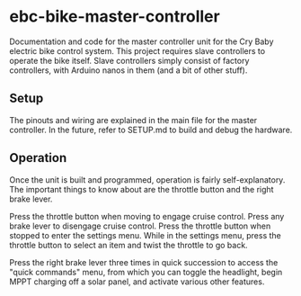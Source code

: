 # ebc-bike-master-controller
Documentation and code for the master controller unit for the Cry Baby electric bike control system. This project requires slave controllers to operate the bike itself. Slave controllers simply consist of factory controllers, with Arduino nanos in them (and a bit of other stuff).

## Setup
The pinouts and wiring are explained in the main file for the master controller.
In the future, refer to SETUP.md to build and debug the hardware.

## Operation
Once the unit is built and programmed, operation is fairly self-explanatory.
The important things to know about are the throttle button and the right brake lever.

Press the throttle button when moving to engage cruise control. Press any brake lever to disengage cruise control. Press the throttle button when stopped to enter the settings menu. While in the settings menu, press the throttle button to select an item and twist the throttle to go back.

Press the right brake lever three times in quick succession to access the "quick commands" menu, from which you can toggle the headlight, begin MPPT charging off a solar panel, and activate various other features.
